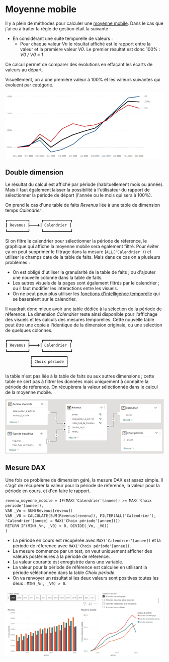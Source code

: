 # Moyenne mobile

Il y a plein de méthodes pour calculer une [moyenne mobile](https://fr.wikipedia.org/wiki/Moyenne_mobile).
Dans le cas que j'ai eu à traiter la règle de gestion était la suivante : 
- En considérant une suite temporelle de valeurs : 
  - Pour chaque valeur _Vn_ le résultat affiché est le rapport entre la valeur et la première valeur _V0_. Le premier résultat est donc 100% : _V0 / V0 = 1_

Ce calcul permet de comparer des évolutions en effaçant les écarts de valeurs au départ.

Visuellement, on a une première valeur à 100% et les valeurs suivantes qui évoluent par catégorie.

![image](/Images/20230206-moyenne-mobile/illustration_moyenne_mobile.png)

## Double dimension

Le résultat du calcul est affiché par période (habituellement mois ou année). Mais il faut également laisser la possibilité à l'utilisateur du rapport de sélectionner la période de départ (l'année ou le mois qui sera à 100%). 

On prend le cas d'une table de faits _Revenus_ liée à une table de dimension temps _Calendrier_ : 

```
┏━━━━━━━━━┓     ┏━━━━━━━━━━━━┓
┃ Revenus ┣━━━🡺┃ Calendrier ┃
┗━━━━━━━━━┛     ┗━━━━━━━━━━━━┛
```

Si on filtre le calendrier pour sélectionner la période de réference, le graphique qui affiche la moyenne mobile sera également filtré. Pour éviter ça on peut supprimer le filtrage dans la mesure (```ALL('Calendrier')```) et utiliser le champs date de la table de faits. Mais dans ce cas on a plusieurs problèmes :
- On est obligé d'utiliser la granularité de la table de faits ; ou d'ajouter une nouvelle colonne dans la table de faits.
- Les autres visuels de la pages sont également filtrés par le calendrier ; ou il faut modifier les intéractions entre les visuels.  
- On ne peut peux plus utiliser les [fonctions d'intelligence temporelle](https://learn.microsoft.com/fr-fr/dax/time-intelligence-functions-dax) qui se baseraient sur le calendrier.

Il vaudrait donc mieux avoir une table dédiée à la sélection de la période de réference. La dimension _Calendrier_ reste ainsi disponible pour l'affichage des visuels et les calculs des mesures temporelles.
Cette nouvelle table peut être une copie à l'identique de la dimension originale, ou une sélection de quelques colonnes.

```
┏━━━━━━━━━┓     ┏━━━━━━━━━━━━┓
┃ Revenus ┣━━━🡺┃ Calendrier ┃
┗━━━━━━━━━┛     ┗━━━━━━━━━━━━┛
           ┏━━━━━━━━━━━━━━━┓
           ┃ Choix période ┃
           ┗━━━━━━━━━━━━━━━┛
```

la table n'est pas liée à la table de faits ou aux autres dimensions ; cette table ne sert pas à filtrer les données mais uniquement à connaitre la période de réference. On récupèrera la valeur séléctionnée dans le calcul de la moyenne mobile.  

![image](/Images/20230206-moyenne-mobile/moyenne_mobile_modele.png)

## Mesure DAX 

Une fois ce problème de dimension géré, la mesure DAX est assez simple. Il s'agit de récupérer la valeur pour la période de réference, la valeur pour la période en cours, et d'en faire le rapport.

```excel
revenu_moyenne_mobile = IF(MAX('Calendrier'[annee]) >= MAX('Choix période'[annee]),
VAR _Vn = SUM(Revenus[revenu])
VAR _V0 = CALCULATE(SUM(Revenus[revenu]), FILTER(ALL('Calendrier'), 'Calendrier'[annee] = MAX('Choix période'[annee])))
RETURN IF(MIN(_Vn, _V0) > 0, DIVIDE(_Vn, _V0))
)
```

- La période en cours est récupérée avec ```MAX('Calendrier'[annee])``` et la période de réference avec ```MAX('Choix période'[annee])```.
- La mesure commence par un test, on veut uniquement afficher des valeurs postérieures à la période de réference.
- La valeur courante est enregistrée dans une variable.
- La valeur pour la période de référence est calculée en utilisant la période séléctionnée dans la table _Choix période_.
- On va renvoyer un résultat si les deux valeurs sont positives toutes les deux : ```MIN(_Vn, _V0) > 0```.

![image](/Images/20230206-moyenne-mobile/moyenne-mobile-manipulation.gif)